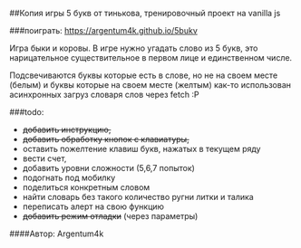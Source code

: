 ##Копия игры 5 букв от тинькова, тренировочный проект на vanilla js

###поиграть: https://argentum4k.github.io/5bukv

Игра быки и коровы.
В игре нужно угадать слово из 5 букв, это нарицательное существительное в первом лице и единственном числе.

Подсвечиваются буквы которые есть в слове, но не на своем месте (белым) и буквы которые на своем месте (желтым)
как-то использован асинхронных загруз словаря слов через fetch :P

###todo:
  - ~~добавить инструкцию,~~
  - ~~добавить обработку кнопок с клавиатуры,~~
  - оставить пожелтение клавиш букв, нажатых в текущем ряду
  - вести счет,
  - добавить уровни сложности (5,6,7 попыток)
  - подогнать под мобилку
  - поделиться конкретным словом
  - найти словарь без такого количество ругни литки и талика
  - переписать алерт на свою функцию
  - ~~добавить режим отладки~~ (через параметры)

####Автор: Argentum4k
